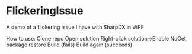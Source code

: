 FlickeringIssue
===============

A demo of a flickering issue I have with SharpDX in WPF


How to use:
Clone repo
Open solution
Right-click solution->Enable NuGet package restore
Build (fails)
Build again (succeeds)
